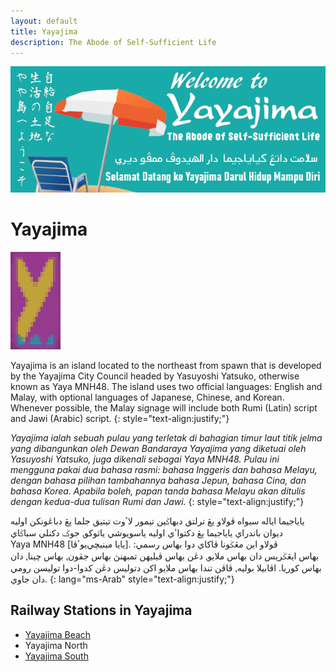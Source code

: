 ```yaml
---
layout: default
title: Yayajima
description: The Abode of Self-Sufficient Life
---
```


![The promotional banner of yayajima <>](/assets/img/areas/yayajima/header.png
"The promotional banner of Yayajima")

# Yayajima
![The official flag banner of yayajima >](/assets/img/areas/yayajima/banner.png
"The official flag banner of Yayajima")

Yayajima is an island located to the northeast from spawn that is developed by
the Yayajima&nbsp;City&nbsp;Council headed by Yasuyoshi&nbsp;Yatsuko, otherwise
known as Yaya&nbsp;MNH48. The island uses two official languages: English and
Malay, with optional languages of Japanese, Chinese, and Korean. Whenever
possible, the Malay signage will include both Rumi (Latin) script and Jawi
(Arabic) script.
{: style="text-align:justify;"}

*Yayajima ialah sebuah pulau yang terletak di bahagian timur&nbsp;laut
titik&nbsp;jelma yang dibangunkan oleh Dewan&nbsp;Bandaraya&nbsp;Yayajima yang
diketuai oleh Yasuyoshi&nbsp;Yatsuko, juga dikenali sebagai Yaya&nbsp;MNH48.
Pulau ini mengguna&nbsp;pakai dua bahasa rasmi: bahasa&nbsp;Inggeris dan
bahasa&nbsp;Melayu, dengan bahasa pilihan tambahannya bahasa&nbsp;Jepun,
bahasa&nbsp;Cina, dan bahasa&nbsp;Korea. Apabila boleh, papan tanda
bahasa&nbsp;Melayu akan ditulis dengan kedua-dua tulisan Rumi dan Jawi.*
{: style="text-align:justify;"}

ياياجيما اياله سبواه ڤولاو يڠ ترلتق دبهاݢين تيمور لاٴوت تيتيق جلما يڠ دباڠونکن
اوليه ديوان&nbsp;باندراي&nbsp;ياياجيما يڠ دکتواٴي اوليه ياسويوشي&nbsp;ياثوکو⹁
جوݢ دکنلي سباݢاي Yaya&nbsp;MNH48 [يايا&nbsp;مينيچي‌يوٴڤا]. ڤولاو اين
مڠݢونا&nbsp;ڤاکاي دوا بهاس رسمي: بهاس&nbsp;ايڠݢريس دان بهاس&nbsp;ملايو⹁ دڠن
بهاس ڤيليهن تمبهنڽ بهاس&nbsp;جڤون⹁ بهاس&nbsp;چينا⹁ دان بهاس&nbsp;کوريا. اڤابيلا
بوليه⹁ ڤاڤن تندا بهاس&nbsp;ملايو اکن دتوليس دڠن کدوا-دوا توليسن رومي دان جاوي.
{: lang="ms-Arab" style="text-align:justify;"}

## Railway Stations in Yayajima

- [Yayajima Beach](/rail-stations/yayajima-beach)
- Yayajima North
- [Yayajima South](/rail-stations/yayajima-south)